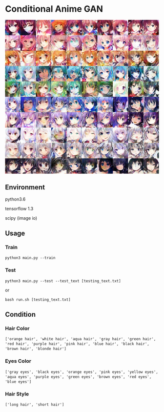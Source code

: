 # Conditional Anime GAN

![image](https://github.com/brian50208lee/ADLxMLDS2017/blob/master/hw4/10000.png)

## Environment

python3.6

tensorflow 1.3

scipy (image io)

## Usage

### Train
```
python3 main.py --train
```

### Test <br/>
```
python3 main.py --test --test_text [testing_text.txt]
```

or
```
bash run.sh [testing_text.txt]
```

## Condition

### Hair Color
```
['orange hair', 'white hair', 'aqua hair', 'gray hair', 'green hair', 'red hair', 'purple hair', 'pink hair', 'blue hair', 'black hair', 'brown hair', 'blonde hair']
``` 

### Eyes Color
```
['gray eyes', 'black eyes', 'orange eyes', 'pink eyes', 'yellow eyes', 'aqua eyes', 'purple eyes', 'green eyes', 'brown eyes', 'red eyes', 'blue eyes']
```

### Hair Style
```
['long hair', 'short hair']
```